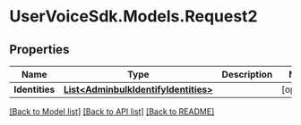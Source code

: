 # UserVoiceSdk.Models.Request2
## Properties

Name | Type | Description | Notes
------------ | ------------- | ------------- | -------------
**Identities** | [**List&lt;AdminbulkIdentifyIdentities&gt;**](AdminbulkIdentifyIdentities.md) |  | [optional] 

[[Back to Model list]](../README.md#documentation-for-models) [[Back to API list]](../README.md#documentation-for-api-endpoints) [[Back to README]](../README.md)


